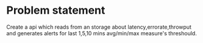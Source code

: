 # Problem statement 
Create a api which reads from an storage about latency,errorate,throwput and generates alerts for last 1,5,10 mins avg/min/max measure's threshould.


